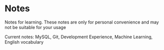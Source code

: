 # Notes
Notes for learning. These notes are only for personal convenience and may not be suitable for your usage 

Current notes: MySQL, Git, Development Experience, Machine Learning, English vocabulary
